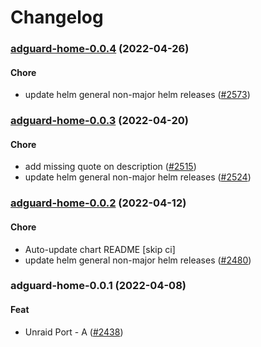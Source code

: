 # Changelog<br>


<a name="adguard-home-0.0.4"></a>
### [adguard-home-0.0.4](https://github.com/truecharts/apps/compare/adguard-home-0.0.3...adguard-home-0.0.4) (2022-04-26)

#### Chore

* update helm general non-major helm releases ([#2573](https://github.com/truecharts/apps/issues/2573))



<a name="adguard-home-0.0.3"></a>
### [adguard-home-0.0.3](https://github.com/truecharts/apps/compare/adguard-home-0.0.2...adguard-home-0.0.3) (2022-04-20)

#### Chore

* add missing quote on description ([#2515](https://github.com/truecharts/apps/issues/2515))
* update helm general non-major helm releases ([#2524](https://github.com/truecharts/apps/issues/2524))



<a name="adguard-home-0.0.2"></a>
### [adguard-home-0.0.2](https://github.com/truecharts/apps/compare/adguard-home-0.0.1...adguard-home-0.0.2) (2022-04-12)

#### Chore

* Auto-update chart README [skip ci]
* update helm general non-major helm releases ([#2480](https://github.com/truecharts/apps/issues/2480))



<a name="adguard-home-0.0.1"></a>
### adguard-home-0.0.1 (2022-04-08)

#### Feat

* Unraid Port - A ([#2438](https://github.com/truecharts/apps/issues/2438))

